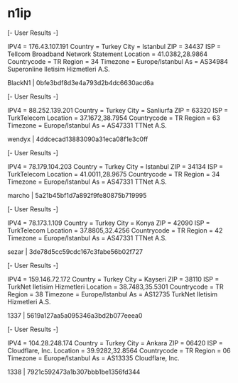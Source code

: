 # n1ip

[- User Results -]

IPV4 = 176.43.107.191
Country = Turkey
City = Istanbul
ZIP = 34437
ISP = Tellcom Broadband Network Statement
Location = 41.0382,28.9864
Countrycode = TR
Region = 34
Timezone = Europe/Istanbul
As = AS34984 Superonline Iletisim Hizmetleri A.S.

BlackN1 | 0bfe3bdf8d3e4a793d2b4dc6630acd6a

[- User Results -]

IPV4 = 88.252.139.201
Country = Turkey
City = Sanliurfa
ZIP = 63320
ISP = TurkTelecom
Location = 37.1672,38.7954
Countrycode = TR
Region = 63
Timezone = Europe/Istanbul
As = AS47331 TTNet A.S.

wendyx | 4ddcecad13883090a31eca08f1e3c0ff

[- User Results -]

IPV4 = 78.179.104.203
Country = Turkey
City = Istanbul
ZIP = 34134
ISP = TurkTelecom
Location = 41.0011,28.9675
Countrycode = TR
Region = 34
Timezone = Europe/Istanbul
As = AS47331 TTNet A.S.

marcho | 5a21b45bf1d7a892f9fe80875b719995

[- User Results -]

IPV4 = 78.173.1.109
Country = Turkey
City = Konya
ZIP = 42090
ISP = TurkTelecom
Location = 37.8805,32.4256
Countrycode = TR
Region = 42
Timezone = Europe/Istanbul
As = AS47331 TTNet A.S.

sezar | 3de78d5cc59cdc167c3fabe56b02f727

[- User Results -]

IPV4 = 159.146.72.172
Country = Turkey
City = Kayseri
ZIP = 38110
ISP = TurkNet Iletisim Hizmetleri
Location = 38.7483,35.5301
Countrycode = TR
Region = 38
Timezone = Europe/Istanbul
As = AS12735 TurkNet Iletisim Hizmetleri A.S.

1337 | 5619a127aa5a095346a3bd2b077eeea0

[- User Results -]

IPV4 = 104.28.248.174
Country = Turkey
City = Ankara
ZIP = 06420
ISP = Cloudflare, Inc.
Location = 39.9282,32.8564
Countrycode = TR
Region = 06
Timezone = Europe/Istanbul
As = AS13335 Cloudflare, Inc.

1338 | 7921c592473a1b307bbb1be1356fd344
